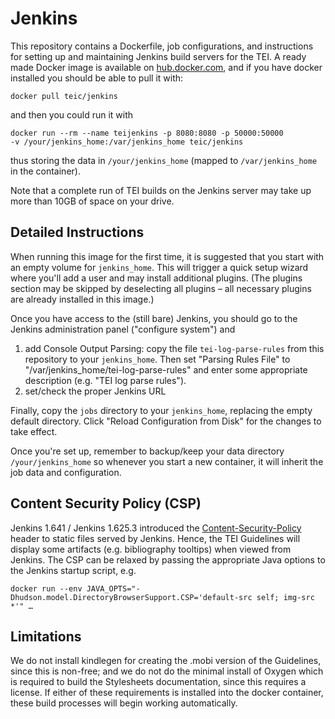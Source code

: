 # Jenkins
This repository contains a Dockerfile, job configurations, and instructions for setting up and maintaining Jenkins build servers for the TEI. 
A ready made Docker image is available on [hub.docker.com](https://hub.docker.com/r/teic/jenkins/), and if you have docker installed you should be able to pull it with:

<code>docker pull teic/jenkins</code>

and then you could run it with 

<code>docker run --rm --name teijenkins -p 8080:8080 -p 50000:50000 -v /your/jenkins_home:/var/jenkins_home teic/jenkins</code>

thus storing the data in `/your/jenkins_home` (mapped to `/var/jenkins_home` in the container).

Note that a complete run of TEI builds on the Jenkins server may take up more than 10GB of space on your drive.

## Detailed Instructions

When running this image for the first time, it is suggested that you start with an empty volume for `jenkins_home`. 
This will trigger a quick setup wizard where you'll add a user and may install additional plugins. 
(The plugins section may be skipped by deselecting all plugins – all necessary plugins are already installed in this image.)

Once you have access to the (still bare) Jenkins, you should go to the Jenkins administration panel ("configure system") and 

1. add Console Output Parsing: copy the file `tei-log-parse-rules` from this repository to your `jenkins_home`. 
    Then set "Parsing Rules File" to "/var/jenkins_home/tei-log-parse-rules" 
    and enter some appropriate description (e.g. "TEI log parse rules"). 
2. set/check the proper Jenkins URL 

Finally, copy the `jobs` directory to your `jenkins_home`, replacing the empty default directory. 
Click "Reload Configuration from Disk" for the changes to take effect.

Once you're set up, remember to backup/keep your data directory `/your/jenkins_home` 
so whenever you start a new container, it will inherit the job data and configuration.  

## Content Security Policy (CSP)

Jenkins 1.641 / Jenkins 1.625.3 introduced the [Content-Security-Policy](https://wiki.jenkins.io/display/JENKINS/Configuring+Content+Security+Policy) header to static files served by Jenkins.
Hence, the TEI Guidelines will display some artifacts (e.g. bibliography tooltips) when viewed from Jenkins. 
The CSP can be relaxed by passing the appropriate Java options to the Jenkins startup script, e.g.

```
docker run --env JAVA_OPTS="-Dhudson.model.DirectoryBrowserSupport.CSP='default-src self; img-src *'" …
```


## Limitations
We do not install kindlegen for creating the .mobi version of the Guidelines, since this is non-free; and we do not do the minimal install of Oxygen which is required to build the Stylesheets documentation, since this requires a license. If either of these requirements is installed into the docker container, these build processes will begin working automatically. 
